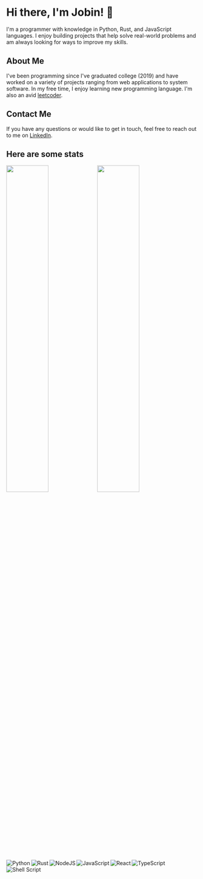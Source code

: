 # Hi there, I'm Jobin! 👋

I'm a programmer with knowledge in Python, Rust, and JavaScript languages. I enjoy building projects that help solve real-world problems and am always looking for ways to improve my skills.

## About Me

I've been programming since I've graduated college (2019) and have worked on a variety of projects ranging from web applications to system software. In my free time, I enjoy learning new programming language. I'm also an avid [leetcoder](https://leetcode.com/k3rnel_p4n1c/).

## Contact Me

If you have any questions or would like to get in touch, feel free to reach out to me on [LinkedIn](https://www.linkedin.com/in/jobin-nelson/).

## Here are some stats

<img align="left" width="47%" src="https://github-readme-stats.vercel.app/api?username=Jobin-Nelson&show_icons=true&theme=radical" />

<img align="left" width="47%" src="https://github-readme-stats.vercel.app/api/top-langs/?username=Jobin-Nelson&layout=compact&hide=jupyter+Notebook,HTML,css" />

<img align="left" alt="Python" src="https://img.shields.io/badge/python-3670A0?style=for-the-badge&logo=python&logoColor=ffdd54" />
<img align="left" alt="Rust" src="https://img.shields.io/badge/rust-%23000000.svg?style=for-the-badge&logo=rust&logoColor=white" />
<img align="left" alt="NodeJS" src="https://img.shields.io/badge/node.js-6DA55F?style=for-the-badge&logo=node.js&logoColor=white" />
<img align="left" alt="JavaScript" src="https://img.shields.io/badge/javascript-%23323330.svg?style=for-the-badge&logo=javascript&logoColor=%23F7DF1E" />
<img align="left" alt="React" src="https://img.shields.io/badge/react-%2320232a.svg?style=for-the-badge&logo=react&logoColor=%2361DAFB" />
<img align="left" alt="TypeScript" src="https://img.shields.io/badge/typescript-%23007ACC.svg?style=for-the-badge&logo=typescript&logoColor=white" />
<img align="left" alt="Shell Script" src="https://img.shields.io/badge/shell_script-%23121011.svg?style=for-the-badge&logo=gnu-bash&logoColor=white" />  
